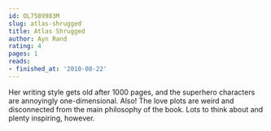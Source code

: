 ```yaml
---
id: OL7589983M
slug: atlas-shrugged
title: Atlas Shrugged
author: Ayn Rand
rating: 4
pages: 1
reads:
- finished_at: '2010-08-22'
---
```

Her writing style gets old after 1000 pages, and the superhero characters are annoyingly one-dimensional. Also! The love plots are weird and disconnected from the main philosophy of the book. Lots to think about and plenty inspiring, however.
